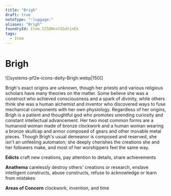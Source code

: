 ```yaml
---
title: "Brigh"
draft: true
noteType: ":luggage:"
aliases: "Brigh"
foundryId: Item.SZ5DNnxYZG4tinEk
tags:
  - Item
---
```


# Brigh
![[systems-pf2e-icons-deity-Brigh.webp|150]]

Brigh's exact origins are unknown, though her priests and various religious scholars have many theories on the matter. Some believe she was a construct who achieved consciousness and a spark of divinity, while others think she was a human alchemist and inventor who discovered ways to fuse mechanical components with her own physiology. Regardless of her origins, Brigh is a patient and thoughtful god who promotes unending curiosity and constant intellectual advancement. Her two most common forms are a humanoid woman made of bronze clockwork and a human woman wearing a bronze skullcap and armor composed of gears and other movable metal pieces. Though Brigh's usual demeanor is composed and reserved, she isn't an unfeeling automaton; she deeply cherishes the creations she and her followers make, and most of her worshippers feel the same way.

**Edicts** craft new creations, pay attention to details, share achievements

**Anathema** carelessly destroy others' creations or research, enslave intelligent constructs, abuse constructs, refuse to acknowledge or learn from mistakes

**Areas of Concern** clockwork, invention, and time
